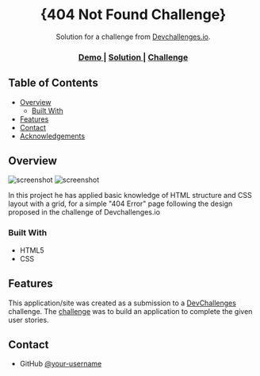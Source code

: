 <!-- Please update value in the {}  -->

<h1 align="center">{404 Not Found Challenge}</h1>

<div align="center">
   Solution for a challenge from  <a href="http://devchallenges.io" target="_blank">Devchallenges.io</a>.
</div>

<div align="center">
  <h3>
    <a href="https://{https://lennys-g.github.io/devChallenges/404-not-found-master/index.html}">
      Demo
    </a>
    <span> | </span>
    <a href="https://{https://devchallenges.io/solutions/Y1QlNkxYn5iqUusTzjbL}">
      Solution
    </a>
    <span> | </span>
    <a href="https://devchallenges.io/challenges/wBunSb7FPrIepJZAg0sY">
      Challenge
    </a>
  </h3>
</div>

<!-- TABLE OF CONTENTS -->

## Table of Contents

- [Overview](#overview)
  - [Built With](#built-with)
- [Features](#features)
- [Contact](#contact)
- [Acknowledgements](#acknowledgements)

<!-- OVERVIEW -->

## Overview

![screenshot](https://raw.githubusercontent.com/Lennys-G/devChallenges/master/404-not-found-master/screenshot/127%20-%20Full%20-%20Generic%20Laptop%20-%202022-1-13%20at%207.48.17%20P.%C2%A0M..jpg)
![screenshot](https://raw.githubusercontent.com/Lennys-G/devChallenges/master/404-not-found-master/screenshot/127%20-%20iPhone%20X%20-%202022-1-13%20at%207.44.49%20P.%C2%A0M..jpg)

In this project he has applied basic knowledge of HTML structure and CSS layout with a grid, for a simple "404 Error" page following the design proposed in the challenge of Devchallenges.io
</div>

### Built With

<!-- This section should list any major frameworks that you built your project using. Here are a few examples.-->

- HTML5
- CSS 

## Features

<!-- List the features of your application or follow the template. Don't share the figma file here :) -->

This application/site was created as a submission to a [DevChallenges](https://devchallenges.io/challenges) challenge. The [challenge](https://devchallenges.io/challenges/wBunSb7FPrIepJZAg0sY) was to build an application to complete the given user stories.


## Contact

- GitHub [@your-username](https://{github.com/Lennys-G})

